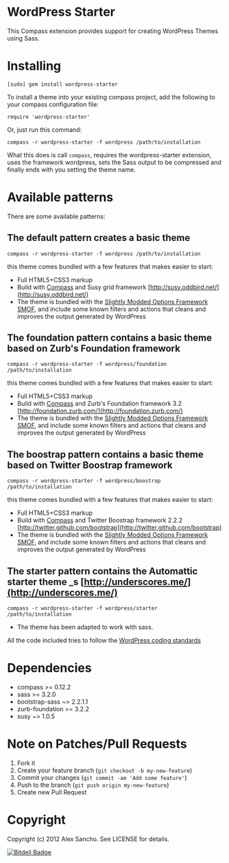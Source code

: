 WordPress Starter
==================

This Compass extension provides support for creating WordPress Themes using Sass.

Installing
==========

    [sudo] gem install wordpress-starter

To install a theme into your existing compass project, add the following to your compass configuration file:

    require 'wordpress-starter'

Or, just run this command:

    compass -r wordpress-starter -f wordpress /path/to/installation

What this does is call `compass`, requires the wordpress-starter extension, uses the framework wordpress, sets the Sass output to be compressed and finally ends with you setting the theme name.

Available patterns
==================

There are some available patterns:

The default pattern creates a basic theme
-----------------------------------------

	compass -r wordpress-starter -f wordpress /path/to/installation

this theme comes bundled with a few features that makes easier to start:

- Full HTML5+CSS3 markup
- Build with [Compass](http://compass-style.org/) and Susy grid framework [http://susy.oddbird.net/](http://susy.oddbird.net/)
- The theme is bundled with the [Slightly Modded Options Framework SMOF](http://aquagraphite.com/2011/09/29/slightly-modded-options-framework/), and include some known filters and actions that cleans and improves the output generated by WordPress

The foundation pattern contains a basic theme based on Zurb's Foundation framework
---------------------------------------------------------------------------------

	compass -r wordpress-starter -f wordpress/foundation /path/to/installation

this theme comes bundled with a few features that makes easier to start:

- Full HTML5+CSS3 markup
- Build with [Compass](http://compass-style.org/) and Zurb's Foundation framework 3.2 [http://foundation.zurb.com/](http://foundation.zurb.com/)
- The theme is bundled with the [Slightly Modded Options Framework SMOF](http://aquagraphite.com/2011/09/29/slightly-modded-options-framework/), and include some known filters and actions that cleans and improves the output generated by WordPress

The boostrap pattern contains a basic theme based on Twitter Boostrap framework
---------------------------------------------------------------------------------

	compass -r wordpress-starter -f wordpress/boostrap /path/to/installation

this theme comes bundled with a few features that makes easier to start:

- Full HTML5+CSS3 markup
- Build with [Compass](http://compass-style.org/) and Twitter Boostrap framework 2.2.2 [http://twitter.github.com/bootstrap](http://twitter.github.com/bootstrap)
- The theme is bundled with the [Slightly Modded Options Framework SMOF](http://aquagraphite.com/2011/09/29/slightly-modded-options-framework/), and include some known filters and actions that cleans and improves the output generated by WordPress

The starter pattern contains the Automattic starter theme _s [http://underscores.me/](http://underscores.me/)
------------------------------------------------------------

	compass -r wordpress-starter -f wordpress/starter /path/to/installation

- The theme has been adapted to work with sass.

All the code included tries to follow the [WordPress coding standards](http://codex.wordpress.org/WordPress_Coding_Standards)

Dependencies
============

- compass >= 0.12.2
- sass >= 3.2.0
- bootstrap-sass ~> 2.2.1.1
- zurb-foundation >= 3.2.2
- susy ~> 1.0.5

Note on Patches/Pull Requests
==============================

1. Fork it
2. Create your feature branch (`git checkout -b my-new-feature`)
3. Commit your changes (`git commit -am 'Add some feature'`)
4. Push to the branch (`git push origin my-new-feature`)
5. Create new Pull Request

Copyright
===========

Copyright (c) 2012 Alex Sancho. See LICENSE for details.


[![Bitdeli Badge](https://d2weczhvl823v0.cloudfront.net/alexsancho/wordpress-starter/trend.png)](https://bitdeli.com/free "Bitdeli Badge")

